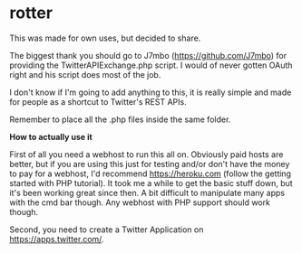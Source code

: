 # rotter

This was made for own uses, but decided to share.

The biggest thank you should go to J7mbo (https://github.com/J7mbo) for providing the TwitterAPIExchange.php script. I would of never gotten OAuth right and his script does most of the job.

I don't know if I'm going to add anything to this, it is really simple and made for people as a shortcut to Twitter's REST APIs.

Remember to place all the .php files inside the same folder.

**How to actually use it**

First of all you need a webhost to run this all on. Obviously paid hosts are better, but if you are using this just for testing and/or don't have the money to pay for a webhost, I'd recommend https://heroku.com (follow the getting started with PHP tutorial). It took me a while to get the basic stuff down, but it's been working great since then. A bit difficult to manipulate many apps with the cmd bar though. Any webhost with PHP support should work though.

Second, you need to create a Twitter Application on https://apps.twitter.com/.

